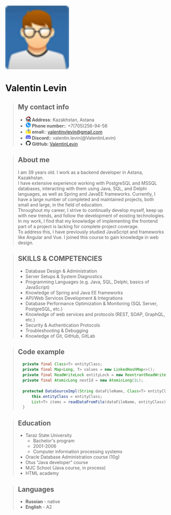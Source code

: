![avatar](assets/img/avatar.jpg)   
# Valentin Levin
> ## My contact info
> - ![house](assets/img/house.png) **Address**:  Kazakhstan, Astana 
> - ![phonenumber](assets/img/telephone.png) **Phone number:**: +7(705)256-94-56
> - ![email](assets/img/email.png) **email:**: valentinvlevin@gmail.com
> - ![discord](assets/img/discord.png) **Discord:**: valentin.levin(@ValentinLevin)
> - ![github](assets/img/github-16.png) **GitHub:** [ValentinLevin](https://github.com/ValentinLevin)

> ## About me
> I am 39 years old. I work as a backend developer in Astana, Kazakhstan.  
> I have extensive experience working with PostgreSQL and MSSQL databases, interacting with them using Java, SQL, and Delphi languages, as well as Spring and JavaEE frameworks. Currently, I have a large number of completed and maintained projects, both small and large, in the field of education.  
> Throughout my career, I strive to continually develop myself, keep up with new trends, and follow the development of existing technologies. In my work, I find that my knowledge of implementing the frontend part of a project is lacking for complete project coverage.  
> To address this, I have previously studied JavaScript and frameworks like Angular and Vue. I joined this course to gain knowledge in web design.

> ## SKILLS & COMPETENCIES
> * Database Design & Administration  
> * Server Setups & System Diagnostics
> * Programming Languages (e.g. Java, SQL, Delphi, basics of JavaScript)
> * Knowledge of Spring and Java EE frameworks
> * API/Web Services Development & Integrations
> * Database Performance Optimization & Monitoring (SQL Server, PostgreSQL, etc.)
> * Knowledge of web services and protocols (REST, SOAP, GraphQL, etc.)
> * Security & Authentication Protocols
> * Troubleshooting & Debugging
> * Knowledge of Git, GitHub, GitLab

> ## Code example
> ```java
>   private final Class<T> entityClass;
>   private final Map<Long, T> values = new LinkedHashMap<>();
>   private final ReadWriteLock entityLock = new ReentrantReadWriteLock();
>   private final AtomicLong nextId = new AtomicLong(1L);
>
>   protected DataSourceImpl(String dataFileName, Class<T> entityClass) {
>       this.entityClass = entityClass;
>       List<T> items = readDataFromFile(dataFileName, entityClass);
>   }
> ```

> ## Education 
> - Taraz State University  
>   - Bachelor's program
>   - 2001-2006
>   - Computer information processing systems
> - Oracle Database Administration course (10g)
> - Otus "Java developer" course
> - MJC School (Java course, in process)
> - HTML academy

> ## Languages
> - **Russian** - native
> - **English** - A2
